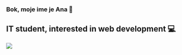 ### Bok, moje ime je Ana 👋
## IT student, interested in web development 💻
<img src="https://github-readme-stats.vercel.app/api?username=CroAnna&&show_icons=true&title_color=ffffff&icon_color=bb2acf&text_color=daf7dc&bg_color=0E1818">

<!--
**CroAnna/CroAnna** is a ✨ _special_ ✨ repository because its `README.md` (this file) appears on your GitHub profile.

Here are some ideas to get you started:

- 🔭 I’m currently working on ...
- 🌱 I’m currently learning ...
- 👯 I’m looking to collaborate on ...
- 🤔 I’m looking for help with ...
- 💬 Ask me about ...
- 📫 How to reach me: ...
- 😄 Pronouns: ...
- ⚡ Fun fact: ...
-->
